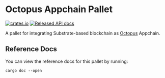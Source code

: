 # Octopus Appchain Pallet
[![crates.io](https://img.shields.io/crates/v/pallet-octopus-appchain.svg)](https://crates.io/crates/pallet-octopus-appchain)
[![Released API docs](https://docs.rs/pallet-octopus-appchain/badge.svg)](https://docs.rs/pallet-octopus-appchain)

A pallet for integrating Substrate-based blockchain as [Octopus](https://oct.network/) Appchain. 
## Reference Docs

You can view the reference docs for this pallet by running:

```
cargo doc --open
```
